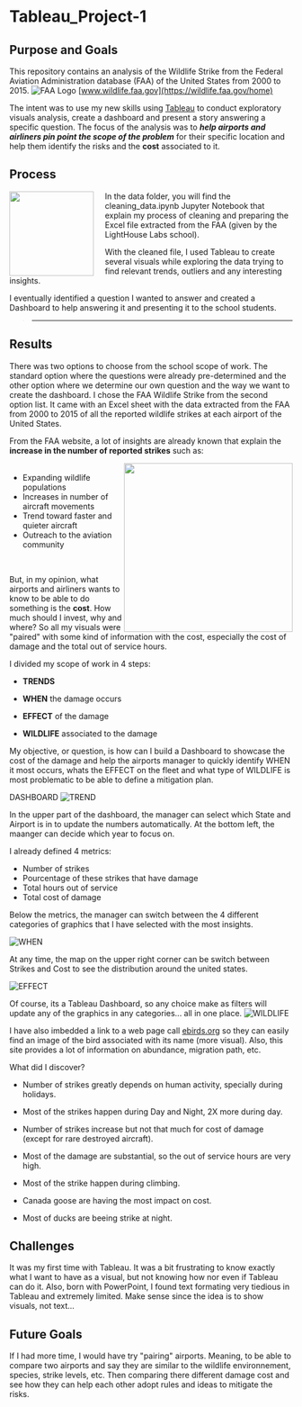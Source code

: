 # Tableau_Project-1

## Purpose and Goals

This repository contains an analysis of the Wildlife Strike from the Federal Aviation Administration database (FAA) of the United States from 2000 to 2015.
![FAA Logo](/images/FAA%20Logo.png)
[www.wildlife.faa.gov](https://wildlife.faa.gov/home)

The intent was to use my new skills using [Tableau](https://www.tableau.com/trial/tableau-software#reveal-hero) to conduct exploratory visuals analysis, create a dashboard and present a story answering a specific question. The focus of the analysis was to ***help airports and airliners pin point the scope of the problem*** for their specific location and help them identify the risks and the **cost** associated to it.

## Process
<div>
    <p align="center">
        <img src="/images/Process.png" align="left" heigth= 200px width=150px style="margin-right: 20px">
        <div>
            <p>In the data folder, you will find the cleaning_data.ipynb Jupyter Notebook that explain my process of cleaning and preparing the Excel file extracted from the FAA (given by the LightHouse Labs school).
            </p>
            <p>With the cleaned file, I used Tableau to create several visuals while exploring the data trying to find relevant trends, outliers and any interesting insights.
            </p>
            <p>I eventually identified a question I wanted to answer and created a Dashboard to help answering it and presenting it to the school students.
            </p>
        </div>
    </p>
</div>

>* * *

## Results

There was two options to choose from the school scope of work. The standard option where the questions were already pre-determined and the other option where we determine our own question and the way we want to create the dashboard. 
I chose the FAA Wildlife Strike from the second option list. It came with an Excel sheet with the data extracted from the FAA from 2000 to 2015 of all the reported wildlife strikes at each airport of the United States.

From the FAA website, a lot of insights are already known that explain the **increase in the number of reported strikes** such as:
<div>
    <p align="center">
        <img src="/images/Sully.png" align="right" width=300px>
        <p>
            <ul>
            <br>
                <li>Expanding wildlife populations</li>
                <li>Increases in number of aircraft movements</li>
                <li>Trend toward faster and quieter aircraft</li>
                <li>Outreach to the aviation community</li>
            </ul>
        </p>
        <br>
    </p>
</div>

But, in my opinion, what airports and airliners wants to know to be able to do something is the **cost**. How much should I invest, why and where?
So all my visuals were "paired" with some kind of information with the cost, especially the cost of damage and the total out of service hours.

I divided my scope of work in 4 steps:
- **TRENDS**

- **WHEN** the damage occurs

- **EFFECT** of the damage

- **WILDLIFE** associated to the damage

My objective, or question, is how can I build a Dashboard to showcase the cost of the damage and help the airports manager to quickly identify WHEN it most occurs, whats the EFFECT on the fleet and what type of WILDLIFE is most problematic to be able to define a mitigation plan. 

DASHBOARD
![TREND](/images/Dashboard_trend.png)

In the upper part of the dashboard, the manager can select which State and Airport is in to update the numbers automatically.
At the bottom left, the maanger can decide which year to focus on.

I already defined 4 metrics:
- Number of strikes
- Pourcentage of these strikes that have damage
- Total hours out of service
- Total cost of damage

Below the metrics, the manager can switch between the 4 different categories of graphics that I have selected with the most insights.

![WHEN](/images/Dashboard_when.png)

At any time, the map on the upper right corner can be switch between Strikes and Cost to see the distribution around the united states.

![EFFECT](/images/Dashboard_effect.png)

Of course, its a Tableau Dashboard, so any choice make as filters will update any of the graphics in any categories... all in one place.
![WILDLIFE](/images/Dashboard_wildlife.png)

I have also imbedded a link to a web page call [ebirds.org](https://science.ebird.org) so they can easily find an image of the bird associated with its name (more visual). Also, this site provides a lot of information on abundance, migration path, etc.

What did I discover?

-  Number of strikes greatly depends on human activity, specially during holidays.

-  Most of the strikes happen during Day and Night, 2X more during day.

-  Number of strikes increase but not that much for cost of damage (except for rare destroyed aircraft).

-  Most of the damage are substantial, so the out of service hours are very high.

-  Most of the strike happen during climbing.

-  Canada goose are having the most impact on cost.

-  Most of ducks are beeing strike at night.



## Challenges 

It was my first time with Tableau. It was a bit frustrating to know exactly what I want to have as a visual, but not knowing how nor even if Tableau can do it. Also, born with PowerPoint, I found text formating very tiedious in Tableau and extremely limited. Make sense since the idea is to show visuals, not text... 

## Future Goals

If I had more time, I would have try "pairing" airports. Meaning, to be able to compare two airports and say they are similar to the wildlife environnement, species, strike levels, etc. Then comparing there different damage cost and see how they can help each other adopt rules and ideas to mitigate the risks.
